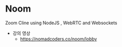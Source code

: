 
# Noom

Zoom Cline using NodeJS , WebRTC and Websockets


- 강의 영상
  - https://nomadcoders.co/noom/lobby